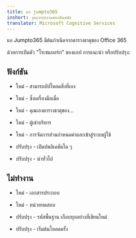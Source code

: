 ```yaml
---
title: แอ jumpto365
inshort: จุดการทำงานของทันสมัย
translator: Microsoft Cognitive Services
---
```



แอ Jumpto365 มีต้นกำเนิดจากตารางธาตุของ Office 365 

ด้วยการเปิดตัว "โรเซนบอร์ก" ของแอป การแนะนำ หรือปรับปรุง:

## ฟังก์ชัน

* ใหม่ - สามารถอัปโหลดสิ่งที่เอง

* ใหม่ - ซึ่งเครื่องมือเมื่อ

* ใหม่ - คุณเองตารางธาตุของ...

* ใหม่ - ผู้เช่าบริหาร

* ใหม่ - การจัดการส่วนกำหนดค่าและเข้าสู่ระบบผู้ใช้

* ปรับปรุง - เปิดปพลิเคชันใด ๆ

* ปรับปรุง - นำทั่วไป

## ไม่ทำงาน

* ใหม่ - เอกสารประกอบ

* ใหม่ - หน่วยทดสอบ

* ปรับปรุง - รหัสพื้นฐาน เกือบทุกอย่างที่เขียนใหม่

* ปรับปรุง - เริ่มต้นโหลดครั้ง




